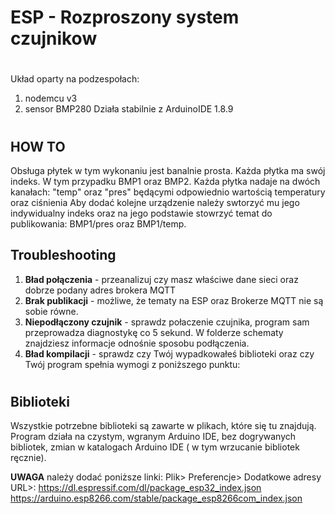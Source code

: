 
# ESP - Rozproszony system czujnikow
#
Układ oparty na podzespołach:
1. nodemcu v3
2. sensor BMP280
Działa stabilnie z ArduinoIDE 1.8.9
#
## HOW TO
Obsługa płytek w tym wykonaniu jest banalnie prosta. Każda płytka ma swój indeks. W tym przypadku BMP1 oraz BMP2. Każda płytka nadaje na dwóch kanałach: "temp" oraz "pres" będącymi odpowiednio wartością temperatury oraz ciśnienia Aby dodać kolejne urządzenie należy swtorzyć mu jego indywidualny indeks oraz na jego podstawie stowrzyć temat do publikowania: BMP1/pres oraz BMP1/temp.

## Troubleshooting

1. __Bład połączenia__ - przeanalizuj czy masz właściwe dane sieci oraz dobrze podany adres brokera MQTT
2. __Brak publikacji__ - możliwe, że tematy na ESP oraz Brokerze MQTT nie są sobie równe. 
3. __Niepodłączony czujnik__ - sprawdz połaczenie czujnika, program sam przeprowadza diagnostykę co 5 sekund. W folderze schematy znajdziesz informacje odnośnie sposobu podłączenia. 
4. __Bład kompilacji__ - sprawdz czy Twój wypadkowałeś biblioteki oraz czy Twój program spełnia wymogi z poniższego punktu:
# 
## Biblioteki
Wszystkie potrzebne biblioteki są zawarte w plikach, które się tu znajdują.
Program działa na czystym, wgranym Arduino IDE, bez dogrywanych bibliotek, 
zmian w katalogach Arduino IDE ( w tym wrzucanie bibliotek ręcznie).

__UWAGA__ należy dodać poniższe linki:
Plik> Preferencje> Dodatkowe adresy URL>:
https://dl.espressif.com/dl/package_esp32_index.json
https://arduino.esp8266.com/stable/package_esp8266com_index.json
#


